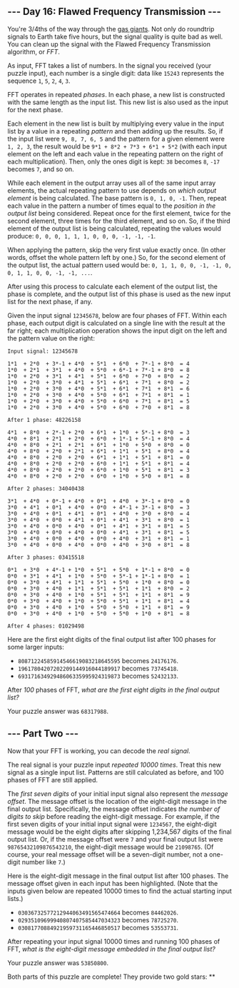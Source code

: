 --- Day 16: Flawed Frequency Transmission ---
---------------------------------------------

You're 3/4ths of the way through the [gas giants]. Not only do
roundtrip signals to Earth take five hours, but the signal quality is
quite bad as well. You can clean up the signal with the Flawed Frequency
Transmission algorithm, or *FFT*.

As input, FFT takes a list of numbers. In the signal you received (your
puzzle input), each number is a single digit: data like `15243`
represents the sequence `1`, `5`, `2`, `4`, `3`.

FFT operates in repeated *phases*. In each phase, a new list is
constructed with the same length as the input list. This new list is
also used as the input for the next phase.

Each element in the new list is built by multiplying every value in the
input list by a value in a repeating *pattern* and then adding up the
results. So, if the input list were `9, 8, 7, 6, 5` and the pattern for
a given element were `1, 2, 3`, the result would be
`9*1 + 8*2 + 7*3 + 6*1 + 5*2` (with each input element on the left and
each value in the repeating pattern on the right of each
multiplication). Then, only the ones digit is kept: `38` becomes `8`,
`-17` becomes `7`, and so on.

While each element in the output array uses all of the same input array
elements, the actual repeating pattern to use depends on *which output
element* is being calculated. The base pattern is `0, 1, 0, -1`. Then,
repeat each value in the pattern a number of times equal to the
*position in the output list* being considered. Repeat once for the
first element, twice for the second element, three times for the third
element, and so on. So, if the third element of the output list is being
calculated, repeating the values would produce:
`0, 0, 0, 1, 1, 1, 0, 0, 0, -1, -1, -1`.

When applying the pattern, skip the very first value exactly once. (In
other words, offset the whole pattern left by one.) So, for the second
element of the output list, the actual pattern used would be:
`0, 1, 1, 0, 0, -1, -1, 0, 0, 1, 1, 0, 0, -1, -1, ...`.

After using this process to calculate each element of the output list,
the phase is complete, and the output list of this phase is used as the
new input list for the next phase, if any.

Given the input signal `12345678`, below are four phases of FFT. Within
each phase, each output digit is calculated on a single line with the
result at the far right; each multiplication operation shows the input
digit on the left and the pattern value on the right:

    Input signal: 12345678

    1*1  + 2*0  + 3*-1 + 4*0  + 5*1  + 6*0  + 7*-1 + 8*0  = 4
    1*0  + 2*1  + 3*1  + 4*0  + 5*0  + 6*-1 + 7*-1 + 8*0  = 8
    1*0  + 2*0  + 3*1  + 4*1  + 5*1  + 6*0  + 7*0  + 8*0  = 2
    1*0  + 2*0  + 3*0  + 4*1  + 5*1  + 6*1  + 7*1  + 8*0  = 2
    1*0  + 2*0  + 3*0  + 4*0  + 5*1  + 6*1  + 7*1  + 8*1  = 6
    1*0  + 2*0  + 3*0  + 4*0  + 5*0  + 6*1  + 7*1  + 8*1  = 1
    1*0  + 2*0  + 3*0  + 4*0  + 5*0  + 6*0  + 7*1  + 8*1  = 5
    1*0  + 2*0  + 3*0  + 4*0  + 5*0  + 6*0  + 7*0  + 8*1  = 8

    After 1 phase: 48226158

    4*1  + 8*0  + 2*-1 + 2*0  + 6*1  + 1*0  + 5*-1 + 8*0  = 3
    4*0  + 8*1  + 2*1  + 2*0  + 6*0  + 1*-1 + 5*-1 + 8*0  = 4
    4*0  + 8*0  + 2*1  + 2*1  + 6*1  + 1*0  + 5*0  + 8*0  = 0
    4*0  + 8*0  + 2*0  + 2*1  + 6*1  + 1*1  + 5*1  + 8*0  = 4
    4*0  + 8*0  + 2*0  + 2*0  + 6*1  + 1*1  + 5*1  + 8*1  = 0
    4*0  + 8*0  + 2*0  + 2*0  + 6*0  + 1*1  + 5*1  + 8*1  = 4
    4*0  + 8*0  + 2*0  + 2*0  + 6*0  + 1*0  + 5*1  + 8*1  = 3
    4*0  + 8*0  + 2*0  + 2*0  + 6*0  + 1*0  + 5*0  + 8*1  = 8

    After 2 phases: 34040438

    3*1  + 4*0  + 0*-1 + 4*0  + 0*1  + 4*0  + 3*-1 + 8*0  = 0
    3*0  + 4*1  + 0*1  + 4*0  + 0*0  + 4*-1 + 3*-1 + 8*0  = 3
    3*0  + 4*0  + 0*1  + 4*1  + 0*1  + 4*0  + 3*0  + 8*0  = 4
    3*0  + 4*0  + 0*0  + 4*1  + 0*1  + 4*1  + 3*1  + 8*0  = 1
    3*0  + 4*0  + 0*0  + 4*0  + 0*1  + 4*1  + 3*1  + 8*1  = 5
    3*0  + 4*0  + 0*0  + 4*0  + 0*0  + 4*1  + 3*1  + 8*1  = 5
    3*0  + 4*0  + 0*0  + 4*0  + 0*0  + 4*0  + 3*1  + 8*1  = 1
    3*0  + 4*0  + 0*0  + 4*0  + 0*0  + 4*0  + 3*0  + 8*1  = 8

    After 3 phases: 03415518

    0*1  + 3*0  + 4*-1 + 1*0  + 5*1  + 5*0  + 1*-1 + 8*0  = 0
    0*0  + 3*1  + 4*1  + 1*0  + 5*0  + 5*-1 + 1*-1 + 8*0  = 1
    0*0  + 3*0  + 4*1  + 1*1  + 5*1  + 5*0  + 1*0  + 8*0  = 0
    0*0  + 3*0  + 4*0  + 1*1  + 5*1  + 5*1  + 1*1  + 8*0  = 2
    0*0  + 3*0  + 4*0  + 1*0  + 5*1  + 5*1  + 1*1  + 8*1  = 9
    0*0  + 3*0  + 4*0  + 1*0  + 5*0  + 5*1  + 1*1  + 8*1  = 4
    0*0  + 3*0  + 4*0  + 1*0  + 5*0  + 5*0  + 1*1  + 8*1  = 9
    0*0  + 3*0  + 4*0  + 1*0  + 5*0  + 5*0  + 1*0  + 8*1  = 8

    After 4 phases: 01029498

Here are the first eight digits of the final output list after 100
phases for some larger inputs:

-   `80871224585914546619083218645595` becomes `24176176`.
-   `19617804207202209144916044189917` becomes `73745418`.
-   `69317163492948606335995924319873` becomes `52432133`.

After *100* phases of FFT, *what are the first eight digits in the final
output list?*

Your puzzle answer was `68317988`.

--- Part Two ---
----------------

Now that your FFT is working, you can decode the *real signal*.

The real signal is your puzzle input *repeated 10000 times*. Treat this
new signal as a single input list. Patterns are still calculated as
before, and 100 phases of FFT are still applied.

The *first seven digits* of your initial input signal also represent the
*message offset*. The message offset is the location of the eight-digit
message in the final output list. Specifically, the message offset
indicates *the number of digits to skip* before reading the eight-digit
message. For example, if the first seven digits of your initial input
signal were `1234567`, the eight-digit message would be the eight digits
after skipping 1,234,567 digits of the final output list. Or, if the
message offset were `7` and your final output list were
`98765432109876543210`, the eight-digit message would be `21098765`. (Of
course, your real message offset will be a seven-digit number, not a
one-digit number like `7`.)

Here is the eight-digit message in the final output list after 100
phases. The message offset given in each input has been highlighted.
(Note that the inputs given below are repeated 10000 times to find the
actual starting input lists.)

-   `03036732577212944063491565474664` becomes `84462026`.
-   `02935109699940807407585447034323` becomes `78725270`.
-   `03081770884921959731165446850517` becomes `53553731`.

After repeating your input signal 10000 times and running 100 phases of
FFT, *what is the eight-digit message embedded in the final output
list?*

Your puzzle answer was `53850800`.

Both parts of this puzzle are complete! They provide two gold stars:
\*\*

  [gas giants]: https://en.wikipedia.org/wiki/Gas_giant
